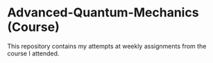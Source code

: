 # Advanced-Quantum-Mechanics (Course)
This repository contains my attempts at weekly assignments from the course I attended.
